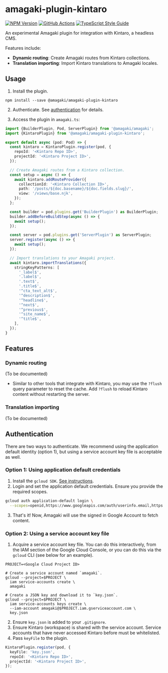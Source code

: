 # amagaki-plugin-kintaro

[![NPM Version][npm-image]][npm-url]
[![GitHub Actions][github-image]][github-url]
[![TypeScript Style Guide][gts-image]][gts-url]

An experimental Amagaki plugin for integration with Kintaro, a headless CMS.

Features include:

- **Dynamic routing**: Create Amagaki routes from Kintaro collections.
- **Translation importing**: Import Kintaro translations to Amagaki locales.

## Usage

1. Install the plugin.

```shell
npm install --save @amagaki/amagaki-plugin-kintaro
```

2. Authenticate. See [authentication](#authentication) for details.

3. Access the plugin in `amagaki.ts`:

```typescript
import {BuilderPlugin, Pod, ServerPlugin} from '@amagaki/amagaki';
import {KintaroPlugin} from '@amagaki/amagaki-plugin-kintaro';

export default async (pod: Pod) => {
  const kintaro = KintaroPlugin.register(pod, {
    repoId: '<Kintaro Repo ID>',
    projectId: '<Kintaro Project ID>',
  });

  // Create Amagaki routes from a Kintaro collection.
  const setup = async () => {
    await kintaro.addRouteProvider({
      collectionId: '<Kintaro Collection ID>',
      path: '/posts/${doc.basename}/${doc.fields.slug}/',
      view: '/views/base.njk',
    });
  };

  const builder = pod.plugins.get('BuilderPlugin') as BuilderPlugin;
  builder.addBeforeBuildStep(async () => {
    await setup();
  });

  const server = pod.plugins.get('ServerPlugin') as ServerPlugin;
  server.register(async () => {
    await setup();
  });

  // Import translations to your Amagaki project.
  await kintaro.importTranslations({
    stringKeyPatterns: [
      '_label$',
      '.label$',
      '.text$',
      '.title$',
      '^cta_text_alt$',
      '^description$',
      '^headline$',
      '^next$',
      '^previous$',
      '^site_name$',
      '^title$',
    ],
  });
}
```

[github-image]: https://github.com/blinkk/amagaki-plugin-kintaro/workflows/Run%20tests/badge.svg
[github-url]: https://github.com/blinkk/amagaki-plugin-kintaro/actions
[npm-image]: https://img.shields.io/npm/v/@amagaki/amagaki-plugin-kintaro.svg
[npm-url]: https://npmjs.org/package/@amagaki/amagaki-plugin-kintaro
[gts-image]: https://img.shields.io/badge/code%20style-google-blueviolet.svg
[gts-url]: https://github.com/google/gts

## Features

### Dynamic routing

(To be documented)

- Similar to other tools that integrate with Kintaro, you may use the `?flush`
  query parameter to reset the cache. Add `?flush` to reload Kintaro content
  without restarting the server.

### Translation importing

(To be documented)

## Authentication

There are two ways to authenticate. We recommend using the application default
identity (option 1), but using a service account key file is acceptable as well.

### Option 1: Using application default credentials


1. Install the `gcloud SDK`. [See instructions](https://cloud.google.com/sdk/docs/downloads-interactive).
2. Login and set the application default credentials. Ensure you provide the required scopes.

```bash
gcloud auth application-default login \
  --scopes=openid,https://www.googleapis.com/auth/userinfo.email,https://www.googleapis.com/auth/cloud-platform,https://www.googleapis.com/auth/spreadsheets,https://www.googleapis.com/auth/kintaro
```

3. That's it! Now, Amagaki will use the signed in Google Account to fetch content.

### Option 2: Using a service account key file


1. Acquire a service account key file. You can do this interactively, from the IAM section of the Google Cloud Console, or you can do this via the `gcloud` CLI (see below for an example).

```
PROJECT=<Google Cloud Project ID>

# Create a service account named `amagaki`.
gcloud --project=$PROJECT \
  iam service-accounts create \
  amagaki

# Create a JSON key and download it to `key.json`.
gcloud --project=$PROJECT \
  iam service-accounts keys create \
  --iam-account amagaki@$PROJECT.iam.gserviceaccount.com \
  key.json
```

2. Ensure `key.json` is added to your `.gitignore`.
3. Ensure Kintaro (workspace) is shared with the service account. Service
   accounts that have never accessed Kintaro before must be whitelisted.
4. Pass `keyFile` to the plugin.

```typescript
KintaroPlugin.register(pod, {
  keyFile: 'key.json',
  repoId: '<Kintaro Repo ID>',
  projectId: '<Kintaro Project ID>',
});
```